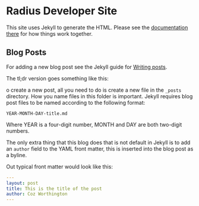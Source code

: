 Radius Developer Site
=====================

This site uses Jekyll to generate the HTML. Please see the [documentation there](http://jekyllrb.com/) for how things work together.

Blog Posts
----------

For adding a new blog post see the Jekyll guide for [Writing posts](http://jekyllrb.com/docs/posts/).

The tl;dr version goes something like this:

o create a new post, all you need to do is create a new file in the `_posts` directory. How you name files in this folder is important. Jekyll requires blog post files to be named according to the following format:

    YEAR-MONTH-DAY-title.md

Where YEAR is a four-digit number, MONTH and DAY are both two-digit numbers.

The only extra thing that this blog does that is not default in Jekyll is to add an `author` field to the YAML front matter, this is inserted into the blog post as a byline.

Out typical front matter would look like this:

```yaml
---
layout: post
title: This is the title of the post
author: Coz Worthington
---
```

